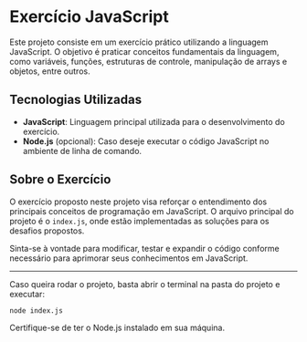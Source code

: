 # Exercício JavaScript

Este projeto consiste em um exercício prático utilizando a linguagem JavaScript. O objetivo é praticar conceitos fundamentais da linguagem, como variáveis, funções, estruturas de controle, manipulação de arrays e objetos, entre outros.

## Tecnologias Utilizadas

- **JavaScript**: Linguagem principal utilizada para o desenvolvimento do exercício.
- **Node.js** (opcional): Caso deseje executar o código JavaScript no ambiente de linha de comando.

## Sobre o Exercício

O exercício proposto neste projeto visa reforçar o entendimento dos principais conceitos de programação em JavaScript. O arquivo principal do projeto é o `index.js`, onde estão implementadas as soluções para os desafios propostos.

Sinta-se à vontade para modificar, testar e expandir o código conforme necessário para aprimorar seus conhecimentos em JavaScript.

---

Caso queira rodar o projeto, basta abrir o terminal na pasta do projeto e executar:

```sh
node index.js
```

Certifique-se de ter o Node.js instalado em sua máquina.
